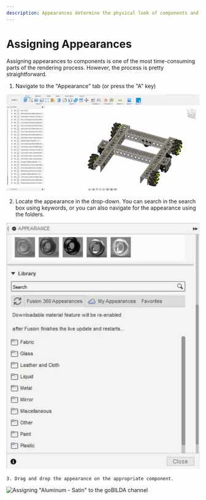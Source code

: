 ```yaml
---
description: Appearances determine the physical look of components and bodies.
---
```


# Assigning Appearances

Assigning appearances to components is one of the most time-consuming parts of the rendering process. However, the process is pretty straightforward.

1. Navigate to the "Appearance" tab \(or press the "A" key\)

![Navigating to the &quot;Appearance&quot; tab](../.gitbook/assets/pls.gif)

   2. Locate the appearance in the drop-down. You can search in the search box using keywords, or you can also navigate for the appearance using the folders. 

![Make sure you are in the &quot;Fusion 360 Appearances&quot; tab. Otherwise, you may not see them!](../.gitbook/assets/0ebe7295a67f20646c5dbb739d8f229c.gif)

    3. Drag and drop the appearance on the appropriate component. 

![Assigning &quot;Aluminum - Satin&quot; to the goBILDA channel](../.gitbook/assets/b56c0daa959c616bfb8c65d1c891c1ed-1-.gif)




